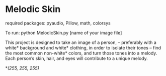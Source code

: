# Melodic Skin

required packages: pyaudio, Pillow, math, colorsys

To run: python MelodicSkin.py [name of your image file]

This project is designed to take an image of a person, – preferably with a white* background and white* clothing, in order to isolate their tones – find the most common non-white* colors, and turn those tones into a melody. Each person’s skin, hair, and eyes will contribute to a unique melody.


**(255, 255, 255)*
